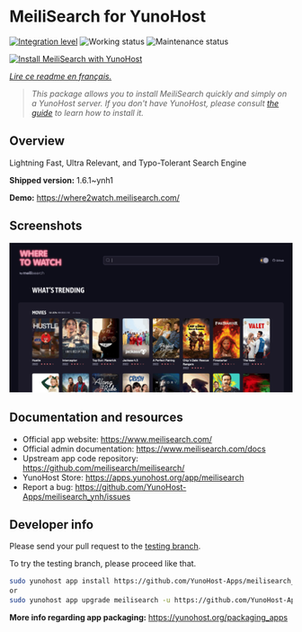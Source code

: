 <!--
N.B.: This README was automatically generated by https://github.com/YunoHost/apps/tree/master/tools/README-generator
It shall NOT be edited by hand.
-->

# MeiliSearch for YunoHost

[![Integration level](https://dash.yunohost.org/integration/meilisearch.svg)](https://dash.yunohost.org/appci/app/meilisearch) ![Working status](https://ci-apps.yunohost.org/ci/badges/meilisearch.status.svg) ![Maintenance status](https://ci-apps.yunohost.org/ci/badges/meilisearch.maintain.svg)

[![Install MeiliSearch with YunoHost](https://install-app.yunohost.org/install-with-yunohost.svg)](https://install-app.yunohost.org/?app=meilisearch)

*[Lire ce readme en français.](./README_fr.md)*

> *This package allows you to install MeiliSearch quickly and simply on a YunoHost server.
If you don't have YunoHost, please consult [the guide](https://yunohost.org/#/install) to learn how to install it.*

## Overview

Lightning Fast, Ultra Relevant, and Typo-Tolerant Search Engine


**Shipped version:** 1.6.1~ynh1

**Demo:** https://where2watch.meilisearch.com/

## Screenshots

![Screenshot of MeiliSearch](./doc/screenshots/meilisearch.png)

## Documentation and resources

* Official app website: <https://www.meilisearch.com/>
* Official admin documentation: <https://www.meilisearch.com/docs>
* Upstream app code repository: <https://github.com/meilisearch/meilisearch/>
* YunoHost Store: <https://apps.yunohost.org/app/meilisearch>
* Report a bug: <https://github.com/YunoHost-Apps/meilisearch_ynh/issues>

## Developer info

Please send your pull request to the [testing branch](https://github.com/YunoHost-Apps/meilisearch_ynh/tree/testing).

To try the testing branch, please proceed like that.

``` bash
sudo yunohost app install https://github.com/YunoHost-Apps/meilisearch_ynh/tree/testing --debug
or
sudo yunohost app upgrade meilisearch -u https://github.com/YunoHost-Apps/meilisearch_ynh/tree/testing --debug
```

**More info regarding app packaging:** <https://yunohost.org/packaging_apps>
